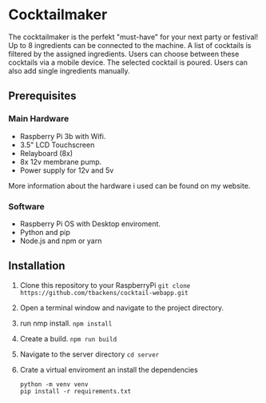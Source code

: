# Cocktailmaker

The cocktailmaker is the perfekt "must-have" for your next party or festival!
Up to 8 ingredients can be connected to the machine.
A list of cocktails is filtered by the assigned ingredients.
Users can choose between these cocktails via a mobile device.
The selected cocktail is poured.
Users can also add single ingredients manually.


## Prerequisites

### Main Hardware

* Raspberry Pi 3b with Wifi.
* 3.5" LCD Touchscreen
* Relayboard (8x)
* 8x 12v membrane pump.
* Power supply for 12v and 5v

More information about the hardware i used can be found on my website.

### Software

* Raspberry Pi OS with Desktop enviroment.
* Python and pip
* Node.js and npm or yarn



## Installation

1. Clone this repository to your RaspberryPi
    `git clone https://github.com/tbackens/cocktail-webapp.git`

2. Open a terminal window and navigate to the project directory.

3. run nmp install.
    `npm install`

4. Create a build.
    `npm run build`

5. Navigate to the server directory
    `cd server`

6. Crate a virtual enviroment an install the dependencies
    ```
    python -m venv venv
    pip install -r requirements.txt
    ````

